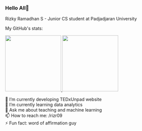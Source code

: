 ### Hello All👋
Rizky Ramadhan S - Junior CS student at Padjadjaran University
<p>My GitHub's stats: </p>
<p align="left">
<a href="https://github.com/rizr09">
  <img height="180em" src="https://github-readme-stats-eight-theta.vercel.app/api?username=rizr09&show_icons=true&theme=radical&include_all_commits=true&count_private=true"/>
  <img height="180em" src="https://github-readme-stats-eight-theta.vercel.app/api/top-langs/?username=rizr09&layout=compact&langs_count=8&theme=radical"/>
</a>
</p>

🔭 I’m currently developing TEDxUnpad website  
🌱 I’m currently learning data analytics  
💬 Ask me about teaching and machine learning  
📫 How to reach me: /rizr09  
⚡ Fun fact: word of affirmation guy
